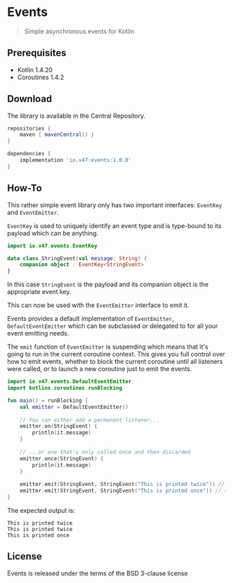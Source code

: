 # Events 

> Simple asynchronous events for Kotlin

## Prerequisites
 - Kotlin 1.4.20
 - Coroutines 1.4.2
 
## Download

The library is available in the Central Repository.

```groovy
repositories {
    maven { mavenCentral() }
}

dependencies {
    implementation 'io.v47:events:1.0.0'
}
```
 
## How-To

This rather simple event library only has two important interfaces: `EventKey` and `EventEmitter`.

`EventKey` is used to uniquely identify an event type and is type-bound to its
payload which can be anything.

```kotlin
import io.v47.events.EventKey

data class StringEvent(val message: String) {
    companion object : EventKey<StringEvent>
}
```

In this case `StringEvent` is the payload and its companion object is the appropriate event key.

This can now be used with the `EventEmitter` interface to emit it.

Events provides a default implementation of `EventEmitter`, `DefaultEventEmitter` which
can be subclassed or delegated to for all your event emitting needs.

The `emit` function of `EventEmitter` is suspending which means that it's going to run in the 
current coroutine context. This gives you full control over how to emit events, whether to block
the current coroutine until all listeners were called, or to launch a new coroutine just to emit
the events.

```kotlin
import io.v47.events.DefaultEventEmitter
import kotlinx.coroutines.runBlocking

fun main() = runBlocking {
    val emitter = DefaultEventEmitter()
    
    // You can either add a permanent listener...
    emitter.on(StringEvent) {
        println(it.message)
    }
    
    // ...or one that's only called once and then discarded
    emitter.once(StringEvent) {
        println(it.message)
    }
    
    emitter.emit(StringEvent, StringEvent("This is printed twice")) // suspending
    emitter.emit(StringEvent, StringEvent("This is printed once")) // suspending
}
```

The expected output is:

```text
This is printed twice
This is printed twice
This is printed once
```

## License

Events is released under the terms of the BSD 3-clause license
